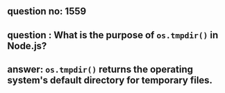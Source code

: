 
      
## question no: 1559

## question : What is the purpose of `os.tmpdir()` in Node.js?

## answer: `os.tmpdir()` returns the operating system's default directory for temporary files.
      